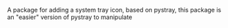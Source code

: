 A package for adding a system tray icon, based on pystray, this package is an "easier" version of pystray to manipulate
